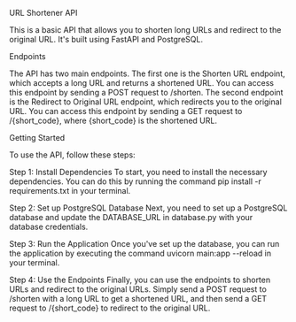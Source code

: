 URL Shortener API

This is a basic API that allows you to shorten long URLs and redirect to the original URL. It's built using FastAPI and PostgreSQL.

Endpoints

The API has two main endpoints. The first one is the Shorten URL endpoint, which accepts a long URL and returns a shortened URL. You can access this endpoint by sending a POST request to /shorten. The second endpoint is the Redirect to Original URL endpoint, which redirects you to the original URL. You can access this endpoint by sending a GET request to /{short_code}, where {short_code} is the shortened URL.

Getting Started

To use the API, follow these steps:

Step 1: Install Dependencies To start, you need to install the necessary dependencies. You can do this by running the command pip install -r requirements.txt in your terminal.

Step 2: Set up PostgreSQL Database Next, you need to set up a PostgreSQL database and update the DATABASE_URL in database.py with your database credentials.

Step 3: Run the Application Once you've set up the database, you can run the application by executing the command uvicorn main:app --reload in your terminal.

Step 4: Use the Endpoints Finally, you can use the endpoints to shorten URLs and redirect to the original URLs. Simply send a POST request to /shorten with a long URL to get a shortened URL, and then send a GET request to /{short_code} to redirect to the original URL.
